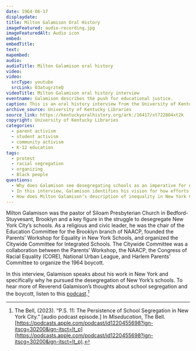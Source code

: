 ```yaml
---
date: 1964-06-17
displaydate: 
title: Milton Galamison Oral History
imageFeatured: audio-recording.jpg
imageFeaturedAlt: Audio icon
embed: 
embedTitle: 
text: 
mapembed: 
audio: 
audioTitle: Milton Galamison oral history
video: 
video: 
  srcType: youtube
  srcLink: 03atugrzteQ
videoTitle: Milton Galamison oral history interview
eventname: Galamison describes the push for educational justice.
caption: This is an oral history interview from the University of Kentucky’s library with Milton Galamison that discusses school segregation in New York City and protest against it.
archive_source: University of Kentucky Libraries
source_link: https://kentuckyoralhistory.org/ark:/16417/xt722804xt2k 
copyright: University of Kentucky Libraries
categories:
  - parent activism
  - student activism
  - community activism
  - K-12 education
tags: 
  - protest
  - racial segregation
  - organizing
  - Black people
questions: 
  - Why does Galamison see desegregating schools as an imperative for equality?
  - In this interview, Galamison identifies his vision for how efforts to desegregate schools move forward. What is that vision and how do you think he would set out to achieve it?
  - How does Milton Galamison’s description of inequality in New York City schools in 1964 compare to New York City schools today? Is there the same type of segregation and inequality? Why do you think so?
---
```


Milton Galamison was the pastor of Siloam Presbyterian Church in Bedford-Stuyvesant, Brooklyn and a key figure in the struggle to desegregate New York City’s schools. As a religious and civic leader, he was the chair of the Education Committee for the Brooklyn branch of NAACP, founded the Parents’ Workshop for Equality in New York Schools, and organized the Citywide Committee for Integrated Schools. The Citywide Committee was a collaboration between the Parents’ Workshop, the NAACP, the Congress of Racial Equality (CORE), National Urban League, and Harlem Parents’ Committee to organize the 1964 boycott.

In this interview, Galamison speaks about his work in New York and specifically why he pursued the desegregation of New York’s schools. To hear more of Reverend Galamison’s thoughts about school segregation and the boycott, listen to this [podcast](https://podcasts.apple.com/podcast/id1220455698?ign-itscg=30200&ign-itsct=lt_p).[^1]

[^1]: The Bell, (2023). “P.S. 11: The Persistence of School Segregation in New York City.” [audio podcast episode.] In *Miseducation*, The Bell. [https://podcasts.apple.com/podcast/id1220455698?ign-itscg=30200&ign-itsct=lt_p](https://podcasts.apple.com/podcast/id1220455698?ign-itscg=30200&ign-itsct=lt_p).
